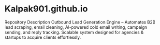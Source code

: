 # Kalpak901.github.io
Repository Description  Outbound Lead Generation Engine – Automates B2B lead scraping, email cleaning, AI-powered cold email writing, campaign sending, and reply tracking. Scalable system designed for agencies &amp; startups to acquire clients effortlessly.
